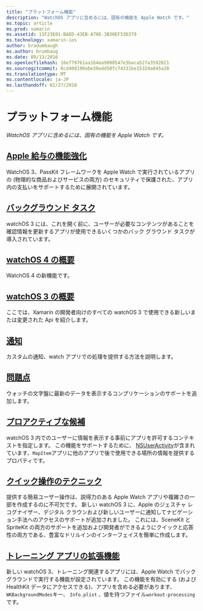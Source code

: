 ```yaml
---
title: "プラットフォーム機能"
description: "WatchOS アプリに含めるには、固有の機能を Apple Watch です。"
ms.topic: article
ms.prod: xamarin
ms.assetid: 13F23E01-BAED-43EB-A70E-3B30EF53D379
ms.technology: xamarin-ios
author: bradumbaugh
ms.author: brumbaug
ms.date: 09/13/2016
ms.openlocfilehash: 16e779761aa164ea9890547e3baca527a3592021
ms.sourcegitcommit: 6cd40d190abe38edd50fc74331be15324a845a28
ms.translationtype: MT
ms.contentlocale: ja-JP
ms.lasthandoff: 02/27/2018
---
```

# <a name="platform-features"></a>プラットフォーム機能

_WatchOS アプリに含めるには、固有の機能を Apple Watch です。_

## <a name="apple-pay-enhancementsioswatchosplatformapple-paymd"></a>[Apple 給与の機能強化](~/ios/watchos/platform/apple-pay.md)

WatchOS 3、PassKit フレームワークを Apple Watch で実行されているアプリの (物理的な商品およびサービスの両方) のセキュリティで保護された、アプリ内の支払いをサポートするために展開されています。

## <a name="background-tasksioswatchosplatformbackground-tasksmd"></a>[バックグラウンド タスク](~/ios/watchos/platform/background-tasks.md)

watchOS 3 には、これを開く前に、ユーザーが必要なコンテンツがあることを確認情報を更新するアプリが使用できるいくつかのバック グラウンド タスクが導入されています。

## <a name="introduction-to-watchos-4introduction-to-watchos4md"></a>[watchOS 4 の概要](introduction-to-watchos4.md)

WatchOS 4 の新機能です。

## <a name="introduction-to-watchos-3introduction-to-watchos3indexmd"></a>[watchOS 3 の概要](introduction-to-watchos3/index.md)

ここでは、Xamarin の開発者向けのすべての watchOS 3 で使用できる新しいまたは変更された Api を紹介します。

##  <a name="notificationsnotificationsmd"></a>[通知](notifications.md)

カスタムの通知、watch アプリでの処理を提供する方法を説明します。

##  <a name="complicationscomplicationsmd"></a>[問題点](complications.md)

ウォッチの文字盤に最新のデータを表示するコンプリケーションのサポートを追加します。


## <a name="proactive-suggestionsioswatchosplatformproactive-suggestionsmd"></a>[プロアクティブな候補](~/ios/watchos/platform/proactive-suggestions.md)

watchOS 3 内でのユーザーに情報を表示する事前にアプリを許可するコンテキストを指定します。 この機能をサポートするために、 [NSUserActivity](https://developer.apple.com/reference/foundation/nsuseractivity)が含まれています、`MapItem`アプリに他のアプリで後で使用できる場所の情報を提供するプロパティです。

## <a name="quick-interaction-techniquesioswatchosplatformquick-interaction-techniquesmd"></a>[クイック操作のテクニック](~/ios/watchos/platform/quick-interaction-techniques.md)

提供する簡易ユーザー操作は、説得力のある Apple Watch アプリや複雑さの一部を作成するのに不可欠です。 新しい watchOS 3 に、Apple のジェスチャ レコグナイザー、デジタル クラウンおよび新しいユーザーに通知してナビゲーション手法へのアクセスのサポートが追加されました。 これには、SceneKit と SpriteKit の両方のサポートを追加および開発者ができるようにクイックと応答性の両方である、豊富なドリルインのインターフェイスを簡単に作成します。

## <a name="workout-app-enhancementsioswatchosplatformworkout-appsmd"></a>[トレーニング アプリの拡張機能](~/ios/watchos/platform/workout-apps.md)

新しい watchOS 3、トレーニング関連するアプリには、Apple Watch でバック グラウンドで実行する機能が設定されています。 この機能を有効にする (および HealthKit データにアクセスできる)、アプリを含める必要があります、`WKBackgroundModes`キー、 `Info.plist` 、値を持つファイル`workout-processing`です。
